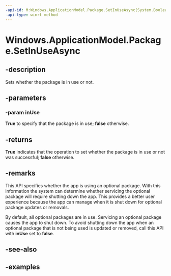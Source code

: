 ```yaml
---
-api-id: M:Windows.ApplicationModel.Package.SetInUseAsync(System.Boolean)
-api-type: winrt method
---
```


<!-- Method syntax.
public IAsyncOperation<bool> Package.SetInUseAsync(Boolean inUse)
-->

# Windows.ApplicationModel.Package.SetInUseAsync


## -description

Sets whether the package is in use or not.

## -parameters

### -param inUse

**True** to specify that the package is in use; **false** otherwise.

## -returns

**True** indicates that the operation to set whether the package is in use or not was successful; **false** otherwise.

## -remarks

This API specifies whether the app is using an optional package. With this information the system can determine whether servicing the optional package will require shutting down the app. This provides a better user experience because the app can manage when it is shut down for optional package updates or removals.

By default, all optional packages are in use. Servicing an optional package causes the app to shut down. To avoid shutting down the app when an optional package that is not being used is updated or removed, call this API with **inUse** set to **false**.

## -see-also

## -examples

